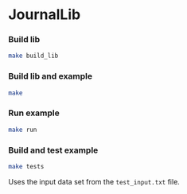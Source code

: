 # JournalLib

### Build lib
```bash
make build_lib
```

### Build lib and example
``` bash
make
```

### Run example
``` bash
make run
```

### Build and test example
``` bash
make tests
```
Uses the input data set from the `test_input.txt` file.
